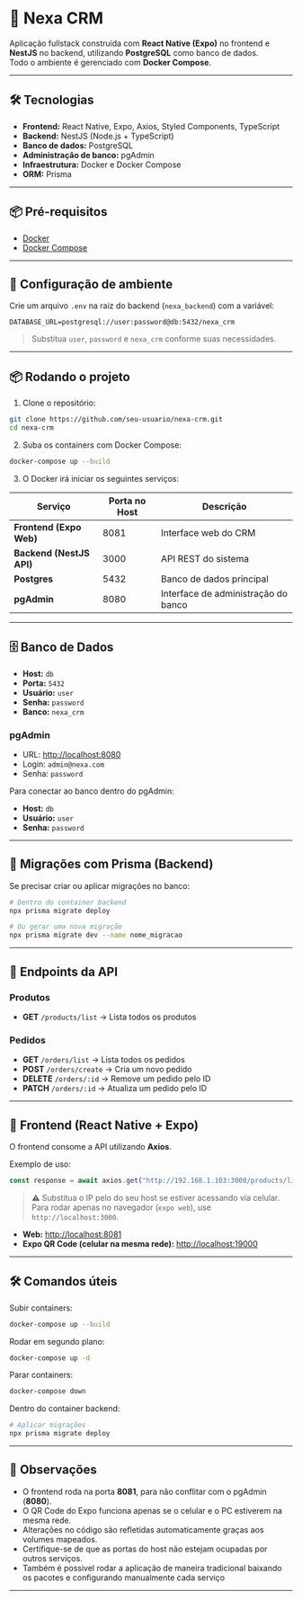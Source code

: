 
# 🚀 Nexa CRM

Aplicação fullstack construída com **React Native (Expo)** no frontend e **NestJS** no backend, utilizando **PostgreSQL** como banco de dados.  
Todo o ambiente é gerenciado com **Docker Compose**.

---

## 🛠️ Tecnologias

- **Frontend:** React Native, Expo, Axios, Styled Components, TypeScript  
- **Backend:** NestJS (Node.js + TypeScript)  
- **Banco de dados:** PostgreSQL  
- **Administração de banco:** pgAdmin  
- **Infraestrutura:** Docker e Docker Compose  
- **ORM:** Prisma  

---

## 📦 Pré-requisitos

- [Docker](https://docs.docker.com/get-docker/)  
- [Docker Compose](https://docs.docker.com/compose/)  

---

## 🔧 Configuração de ambiente

Crie um arquivo `.env` na raiz do backend (`nexa_backend`) com a variável:

```env
DATABASE_URL=postgresql://user:password@db:5432/nexa_crm
```

> Substitua `user`, `password` e `nexa_crm` conforme suas necessidades.

---

## 📦 Rodando o projeto

1. Clone o repositório:

```bash
git clone https://github.com/seu-usuario/nexa-crm.git
cd nexa-crm
```

2. Suba os containers com Docker Compose:

```bash
docker-compose up --build
```

3. O Docker irá iniciar os seguintes serviços:

| Serviço       | Porta no Host       | Descrição                          |
|---------------|-------------------|------------------------------------|
| **Frontend (Expo Web)** | 8081               | Interface web do CRM |
| **Backend (NestJS API)** | 3000               | API REST do sistema |
| **Postgres** | 5432               | Banco de dados principal |
| **pgAdmin** | 8080               | Interface de administração do banco |

---

## 🗄️ Banco de Dados

- **Host:** `db`  
- **Porta:** `5432`  
- **Usuário:** `user`  
- **Senha:** `password`  
- **Banco:** `nexa_crm`  

### pgAdmin

- URL: [http://localhost:8080](http://localhost:8080)  
- Login: `admin@nexa.com`  
- Senha: `password`  

Para conectar ao banco dentro do pgAdmin:  
- **Host:** `db`  
- **Usuário:** `user`  
- **Senha:** `password`  

---

## 🔄 Migrações com Prisma (Backend)

Se precisar criar ou aplicar migrações no banco:

```bash
# Dentro do container backend
npx prisma migrate deploy

# Ou gerar uma nova migração
npx prisma migrate dev --name nome_migracao
```

---

## 📡 Endpoints da API

### Produtos
- **GET** `/products/list` → Lista todos os produtos

### Pedidos
- **GET** `/orders/list` → Lista todos os pedidos  
- **POST** `/orders/create` → Cria um novo pedido  
- **DELETE** `/orders/:id` → Remove um pedido pelo ID  
- **PATCH** `/orders/:id` → Atualiza um pedido pelo ID  

---

## 📱 Frontend (React Native + Expo)

O frontend consome a API utilizando **Axios**.  

Exemplo de uso:

```ts
const response = await axios.get("http://192.168.1.103:3000/products/list");
```

> ⚠️ Substitua o IP pelo do seu host se estiver acessando via celular.  
> Para rodar apenas no navegador (`expo web`), use `http://localhost:3000`.

- **Web:** [http://localhost:8081](http://localhost:8081)  
- **Expo QR Code (celular na mesma rede):** [http://localhost:19000](http://localhost:19000)  

---

## 🛠️ Comandos úteis

Subir containers:

```bash
docker-compose up --build
```

Rodar em segundo plano:

```bash
docker-compose up -d
```

Parar containers:

```bash
docker-compose down
```

Dentro do container backend:

```bash
# Aplicar migrações
npx prisma migrate deploy
```

---

## 📌 Observações

- O frontend roda na porta **8081**, para não conflitar com o pgAdmin (**8080**).  
- O QR Code do Expo funciona apenas se o celular e o PC estiverem na mesma rede.  
- Alterações no código são refletidas automaticamente graças aos volumes mapeados.  
- Certifique-se de que as portas do host não estejam ocupadas por outros serviços.
- Também é possivel rodar a aplicação de maneira tradicional baixando os pacotes e configurando manualmente cada serviço
---

